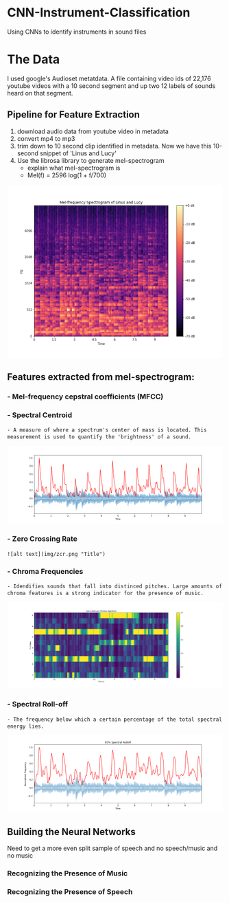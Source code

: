 # CNN-Instrument-Classification
Using CNNs to identify instruments in sound files




# The Data
I used google's Audioset metatdata. A file containing video ids of 22,176 youtube videos with a 10 second segment and up two 12 labels of sounds heard on that segment.


## Pipeline for Feature Extraction

1. download audio data from youtube video in metadata
2. convert mp4 to mp3
3. trim down to 10 second clip identified in metadata. Now we have this 10-second snippet of 'Linus and Lucy'
4. Use the librosa library to generate mel-spectrogram
    - explain what mel-spectrogram is
    - Mel(f) = 2596 log(1 + f/700)
    
![alt text](img/linus_and_lucy.png "Title")


## Features extracted from mel-spectrogram:
###     - Mel-frequency cepstral coefficients (MFCC)
  
###     - Spectral Centroid
    - A measure of where a spectrum's center of mass is located. This measurement is used to quantify the 'brightness' of a sound.
  ![alt text](img/spectral_centroid.png "Title")
    
###     - Zero Crossing Rate
    ![alt text](img/zcr.png "Title")

    
###     - Chroma Frequencies
    - Idendifies sounds that fall into distinced pitches. Large amounts of chroma features is a strong indicator for the presence of music.
   ![alt text](img/chroma_freq.png "Title")
     
    
###     - Spectral Roll-off
    - The frequency below which a certain percentage of the total spectral energy lies.
  ![alt text](img/spectral_rolloff.png "Title")
    

## Building the Neural Networks
Need to get a more even split sample of speech and no speech/music and no music

### Recognizing the Presence of Music

              
### Recognizing the Presence of Speech
